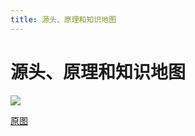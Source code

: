 ```yaml
---
title: 源头、原理和知识地图
---
```


# 源头、原理和知识地图
![](http://q0fn7wgae.bkt.clouddn.com/%E6%BA%90%E5%A4%B4%E5%8E%9F%E7%90%86%E5%92%8C%E7%9F%A5%E8%AF%86%E5%9C%B0%E5%9B%BE.png)

[原图](https://github.com/yuhongjing/img-folder/raw/master/img/blog2/mindmap/%E6%BA%90%E5%A4%B4%E5%8E%9F%E7%90%86%E5%92%8C%E7%9F%A5%E8%AF%86%E5%9C%B0%E5%9B%BE.png)